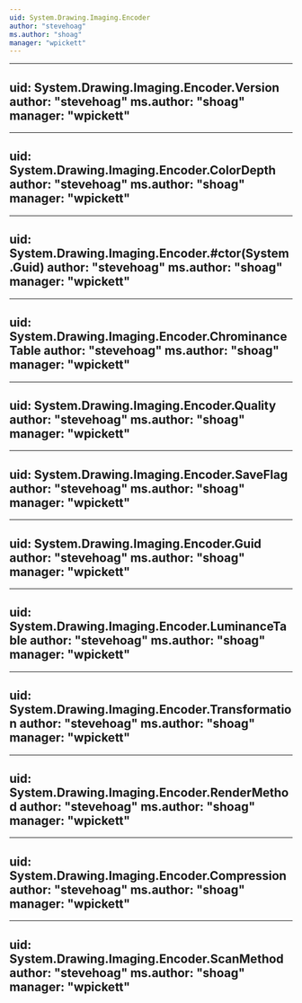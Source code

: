 ```yaml
---
uid: System.Drawing.Imaging.Encoder
author: "stevehoag"
ms.author: "shoag"
manager: "wpickett"
---
```


---
uid: System.Drawing.Imaging.Encoder.Version
author: "stevehoag"
ms.author: "shoag"
manager: "wpickett"
---

---
uid: System.Drawing.Imaging.Encoder.ColorDepth
author: "stevehoag"
ms.author: "shoag"
manager: "wpickett"
---

---
uid: System.Drawing.Imaging.Encoder.#ctor(System.Guid)
author: "stevehoag"
ms.author: "shoag"
manager: "wpickett"
---

---
uid: System.Drawing.Imaging.Encoder.ChrominanceTable
author: "stevehoag"
ms.author: "shoag"
manager: "wpickett"
---

---
uid: System.Drawing.Imaging.Encoder.Quality
author: "stevehoag"
ms.author: "shoag"
manager: "wpickett"
---

---
uid: System.Drawing.Imaging.Encoder.SaveFlag
author: "stevehoag"
ms.author: "shoag"
manager: "wpickett"
---

---
uid: System.Drawing.Imaging.Encoder.Guid
author: "stevehoag"
ms.author: "shoag"
manager: "wpickett"
---

---
uid: System.Drawing.Imaging.Encoder.LuminanceTable
author: "stevehoag"
ms.author: "shoag"
manager: "wpickett"
---

---
uid: System.Drawing.Imaging.Encoder.Transformation
author: "stevehoag"
ms.author: "shoag"
manager: "wpickett"
---

---
uid: System.Drawing.Imaging.Encoder.RenderMethod
author: "stevehoag"
ms.author: "shoag"
manager: "wpickett"
---

---
uid: System.Drawing.Imaging.Encoder.Compression
author: "stevehoag"
ms.author: "shoag"
manager: "wpickett"
---

---
uid: System.Drawing.Imaging.Encoder.ScanMethod
author: "stevehoag"
ms.author: "shoag"
manager: "wpickett"
---
